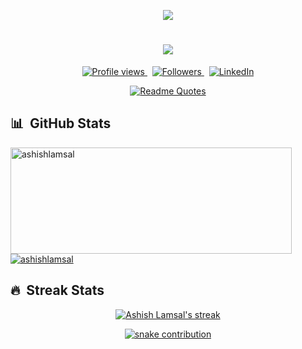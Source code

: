 <div>
<p align="center">
  <img src="https://capsule-render.vercel.app/api?type=waving&color=gradient&height=60&section=header"/>
</p>
</div>

<h1 align="center">
  <a href="https://git.io/typing-svg">
    <img src="https://readme-typing-svg.herokuapp.com/?font=noto+sans&color=37A67C&duration=3000&center=true&vCenter=true&lines=Hello,+There!+👋;This+is+Ashish+Lamsal.;Nice+to+meet+you!&center=true&size=30">
  </a>
</h1>


<p align="center">
  <a href="https://github.com/ashishlamsal">
    <img src="https://komarev.com/ghpvc/?username=ashishlamsal&color=blue" alt="Profile views" />
  </a>
  &nbsp;
  <a href="https://github.com/ashishlamsal?tab=followers">
    <img src="https://img.shields.io/github/followers/ashishlamsal?style=social" alt="Followers" />
  </a>&nbsp;
  <a href="https://www.linkedin.com/in/lamsalashish/">
    <img src="https://img.shields.io/badge/-lamsalashish-blue?style=flat-square&logo=Linkedin&logoColor=white&link=https://www.linkedin.com/in/lamsalashish/" alt="LinkedIn" />
  </a>
</p>
<div>

<p align="center">
  <a href="https://github.com/ashishlamsal">
    <img alt="Readme Quotes" src="https://quotes-github-readme.vercel.app/api?type=horizontal&theme=tokyonight"/>
  </a>
</p>

  ## 📊 &nbsp;GitHub Stats

  <a href="https://github.com/ashishlamsal">
    <img width=450 height=170 align="center" alt="ashishlamsal" src="https://github-readme-stats.vercel.app/api?username=ashishlamsal&theme=vue-dark&show_icons=true&bg_color=0D1117&hide_border=true&count_private=true" />
  </a>
  <a href="https://github.com/ashishlamsal">
    <img align="center" alt="ashishlamsal" src="https://github-readme-stats.vercel.app/api/top-langs/?username=ashishlamsal&theme=vue-dark&layout=compact&bg_color=0D1117&hide_border=true&count_private=true" />
  </a>
</div>

<div>

## 🔥 &nbsp;Streak Stats

<p align="center">
  <a href="https://github.com/ashishlamsal">
    <img alt="Ashish Lamsal's streak" src="https://github-readme-streak-stats.herokuapp.com/?user=ashishlamsal&fire=pink&theme=vue-dark&background=0D1117&hide_border=true"/>
  </a>
</p>


<p align="center">
  <a href="https://github.com/ashishlamsal">
    <img alt="snake contribution" src="https://github.com/ashishlamsal/ashishlamsal/raw/output/github-contribution-grid-snake.svg"/>
  </a>
</p>